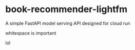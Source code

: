 # book-recommender-lightfm
A simple FastAPI model serving API designed for cloud run

whitespace is important

lol